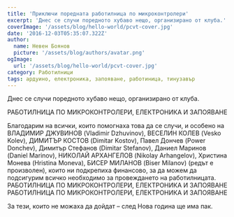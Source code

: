 ```yaml
---
title: 'Приключи поредната работилница по микроконтролери'
excerpt: 'Днес се случи поредното хубаво нещо, организирано от клуба.'
coverImage: '/assets/blog/hello-world/pcvt-cover.jpg'
date: '2016-12-03T05:35:07.322Z'
author:
  name: Невен Боянов
  picture: '/assets/blog/authors/avatar.png'
ogImage:
  url: '/assets/blog/hello-world/pcvt-cover.jpg'
category: Работилници
tags: ардуино, електроника, запояване, работиница, тинузавър
---
```


Днес се случи поредното хубаво нещо, организирано от клуба.

РАБОТИЛНИЦА ПО МИКРОКОНТРОЛЕРИ, ЕЛЕКТРОНИКА И ЗАПОЯВАНЕ

Благодарим на всички, които помогнаха това да се случи, и особено на ВЛАДИМИР ДЖУВИНОВ (Vladimir Dzhuvinov), ВЕСЕЛИН КОЛЕВ (Vesko Kolev), ДИМИТЪР КОСТОВ (Dimitar Kostov), Павел Дончев (Power Donchev), Димитър Стефанов (Dimitar Stefanov), Даниел Маринов (Daniel Marinov), НИКОЛАЙ АРХАНГЕЛОВ (Nikolay Arhangelov), Христина Монева (Hristina Moneva), БИСЕР МИЛАНОВ (Biser Milanov) (редът е произволен), които ни подкрепиха финансово, за да можем да подсигурим всичко необходимо за провеждането на работилницата.
РАБОТИЛНИЦА ПО МИКРОКОНТРОЛЕРИ, ЕЛЕКТРОНИКА И ЗАПОЯВАНЕ
РАБОТИЛНИЦА ПО МИКРОКОНТРОЛЕРИ, ЕЛЕКТРОНИКА И ЗАПОЯВАНЕ

За тези, които не можаха да дойдат – след Нова година ще има пак.
